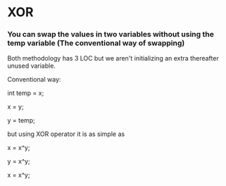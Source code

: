 # **XOR**
### You can swap the values in two variables without using the temp variable (The conventional way of swapping)

Both methodology has 3 LOC but we aren't initializing an extra thereafter unused variable.

Conventional way:

int temp = x;

x = y;

y = temp;

but using XOR operator it is as simple as

x = x^y;

y = x^y;

x = x^y;
